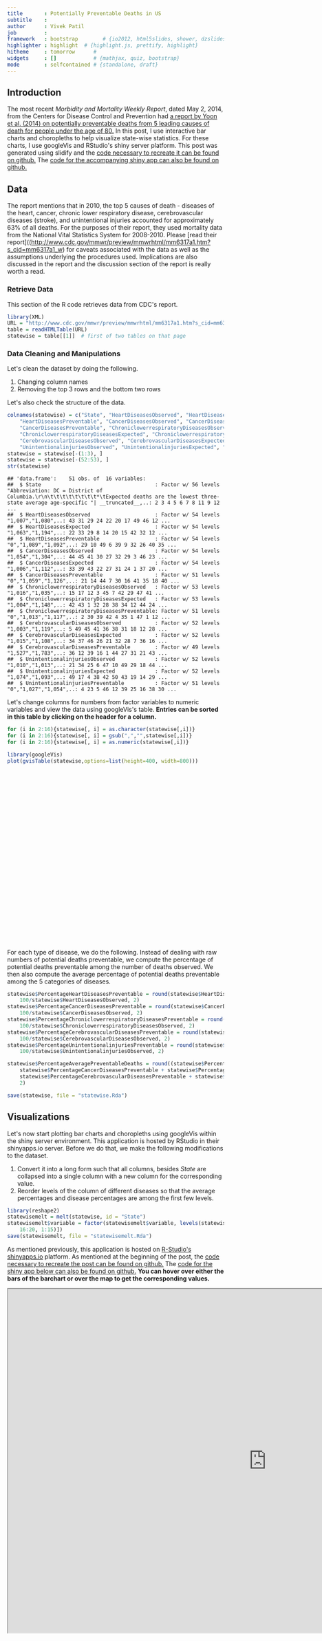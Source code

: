 ```yaml
---
title       : Potentially Preventable Deaths in US
subtitle    : 
author      : Vivek Patil
job         : 
framework   : bootstrap        # {io2012, html5slides, shower, dzslides, ...}
highlighter : highlight  # {highlight.js, prettify, highlight}
hitheme     : tomorrow      # 
widgets     : []            # {mathjax, quiz, bootstrap}
mode        : selfcontained # {standalone, draft}
---
```


## Introduction
The most recent *Morbidity and Mortality Weekly Report*, dated May 2, 2014, from the Centers for Disease Control and Prevention had [a report by Yoon et al. (2014) on potentially preventable deaths from 5 leading causes of death for people under the age of 80.](http://www.cdc.gov/mmwr/preview/mmwrhtml/mm6317a1.htm?s_cid=mm6317a1_w) In this post, I use interactive bar charts and choropleths to help visualize state-wise statistics. For these charts, I use googleVis and RStudio's shiny server platform. This post was generated using slidify and the [code necessary to recreate it can be found on github.](https://github.com/patilv/preventabledeaths) The [code for the accompanying shiny app can also be found on github.](https://github.com/patilv/preventableshiny)      

## Data
The report mentions that in 2010, the top 5 causes of death - diseases of the heart, cancer, chronic lower respiratory disease, cerebrovascular diseases (stroke), and unintentional injuries accounted for approximately 63% of all deaths. For the purposes of their report, they used mortality data from the National Vital Statistics System for 2008-2010. Please [read their report]((http://www.cdc.gov/mmwr/preview/mmwrhtml/mm6317a1.htm?s_cid=mm6317a1_w) for caveats associated with the data as well as the assumptions underlying the procedures used. Implications are also discussed in the report and the discussion section of the report is really worth a read. 

### Retrieve Data

This section of the R code retrieves data from CDC's report. 





```r
library(XML)
URL = "http://www.cdc.gov/mmwr/preview/mmwrhtml/mm6317a1.htm?s_cid=mm6317a1_w"
table = readHTMLTable(URL)
statewise = table[[1]]  # first of two tables on that page
```


### Data Cleaning and Manipulations

Let's clean the dataset by doing the following.

1. Changing column names
2. Removing the top 3 rows and the bottom two rows

Let's also check the structure of the data.

```r
colnames(statewise) = c("State", "HeartDiseasesObserved", "HeartDiseasesExpected", 
    "HeartDiseasesPreventable", "CancerDiseasesObserved", "CancerDiseasesExpected", 
    "CancerDiseasesPreventable", "ChroniclowerrespiratoryDiseasesObserved", 
    "ChroniclowerrespiratoryDiseasesExpected", "ChroniclowerrespiratoryDiseasesPreventable", 
    "CerebrovascularDiseasesObserved", "CerebrovascularDiseasesExpected", "CerebrovascularDiseasesPreventable", 
    "UnintentionalinjuriesObserved", "UnintentionalinjuriesExpected", "UnintentionalinjuriesPreventable")
statewise = statewise[-(1:3), ]
statewise = statewise[-(52:53), ]
str(statewise)
```

```
## 'data.frame':	51 obs. of  16 variables:
##  $ State                                     : Factor w/ 56 levels "Abbreviation: DC = District of Columbia.\r\n\t\t\t\t\t\t\t\t*\tExpected deaths are the lowest three-state average age-specific "| __truncated__,..: 2 3 4 5 6 7 8 11 9 12 ...
##  $ HeartDiseasesObserved                     : Factor w/ 54 levels "1,007","1,080",..: 43 31 29 24 22 20 17 49 46 12 ...
##  $ HeartDiseasesExpected                     : Factor w/ 54 levels "1,063","1,194",..: 22 33 29 8 14 20 15 42 32 12 ...
##  $ HeartDiseasesPreventable                  : Factor w/ 54 levels "0","1,089","1,092",..: 29 10 49 6 39 9 32 26 40 35 ...
##  $ CancerDiseasesObserved                    : Factor w/ 54 levels "1,054","1,304",..: 44 45 41 30 27 32 29 3 46 23 ...
##  $ CancerDiseasesExpected                    : Factor w/ 54 levels "1,006","1,112",..: 33 39 43 22 27 31 24 1 37 20 ...
##  $ CancerDiseasesPreventable                 : Factor w/ 51 levels "0","1,059","1,126",..: 21 14 44 7 30 16 41 35 18 40 ...
##  $ ChroniclowerrespiratoryDiseasesObserved   : Factor w/ 53 levels "1,016","1,035",..: 15 17 12 3 45 7 42 29 47 41 ...
##  $ ChroniclowerrespiratoryDiseasesExpected   : Factor w/ 53 levels "1,004","1,148",..: 42 43 1 32 28 38 34 12 44 24 ...
##  $ ChroniclowerrespiratoryDiseasesPreventable: Factor w/ 51 levels "0","1,013","1,117",..: 2 30 39 42 4 35 1 47 1 12 ...
##  $ CerebrovascularDiseasesObserved           : Factor w/ 52 levels "1,003","1,119",..: 5 49 45 41 36 38 31 18 12 28 ...
##  $ CerebrovascularDiseasesExpected           : Factor w/ 52 levels "1,015","1,108",..: 34 37 46 26 21 32 28 7 36 16 ...
##  $ CerebrovascularDiseasesPreventable        : Factor w/ 49 levels "1,527","1,783",..: 36 12 39 16 1 44 27 31 21 43 ...
##  $ UnintentionalinjuriesObserved             : Factor w/ 52 levels "1,010","1,013",..: 21 34 25 6 47 10 49 29 18 44 ...
##  $ UnintentionalinjuriesExpected             : Factor w/ 52 levels "1,074","1,093",..: 49 17 4 38 42 50 43 19 14 29 ...
##  $ UnintentionalinjuriesPreventable          : Factor w/ 51 levels "0","1,027","1,054",..: 4 23 5 46 12 39 25 16 38 30 ...
```


Let's change columns for numbers from factor variables to numeric variables and view the data using googleVis's table. **Entries can be sorted in this table by clicking on the header for a column.**

```r
for (i in 2:16){statewise[, i] = as.character(statewise[,i])}
for (i in 2:16){statewise[, i] = gsub(",","",statewise[,i])}
for (i in 2:16){statewise[, i] = as.numeric(statewise[,i])}

library(googleVis)
plot(gvisTable(statewise,options=list(height=400, width=800)))
```

<!-- Table generated in R 3.0.3 by googleVis 0.5.1 package -->
<!-- Sat May 03 14:14:48 2014 -->


<!-- jsHeader -->
<script type="text/javascript">
 
// jsData 
function gvisDataTableID1dc0551279ba () {
var data = new google.visualization.DataTable();
var datajson =
[
 [
 "Alabama",
6604,
2993,
3611,
7595,
5227,
2368,
1778,
765,
1013,
1277,
588,
689,
2036,
910,
1126 
],
[
 "Alaska",
463,
331,
132,
703,
588,
115,
112,
77,
35,
91,
62,
29,
331,
131,
200 
],
[
 "Arizona",
4735,
3885,
850,
7460,
6775,
685,
1558,
1004,
554,
848,
771,
77,
2341,
1191,
1150 
],
[
 "Arkansas",
3808,
1845,
1963,
4720,
3219,
1501,
1101,
476,
625,
718,
365,
353,
1221,
551,
670 
],
[
 "California",
24707,
19742,
4965,
38226,
34454,
3772,
6047,
4904,
1143,
5366,
3839,
1527,
8627,
6886,
1741 
],
[
 "Colorado",
2815,
2707,
108,
4944,
4752,
192,
1141,
665,
476,
604,
520,
84,
1525,
940,
585 
],
[
 "Connecticut",
2569,
2176,
393,
4367,
3805,
562,
509,
544,
0,
425,
420,
5,
905,
679,
226 
],
[
 "Delaware",
857,
575,
282,
1352,
1006,
346,
224,
147,
77,
170,
113,
57,
296,
172,
124 
],
[
 "DC",
729,
310,
419,
742,
543,
199,
73,
78,
0,
107,
61,
46,
169,
117,
52 
],
[
 "Florida",
17586,
13352,
4234,
28249,
23195,
5054,
5327,
3501,
1826,
3481,
2655,
826,
6927,
3675,
3252 
],
[
 "Georgia",
9103,
5120,
3983,
11820,
8967,
2853,
2413,
1263,
1150,
1965,
989,
976,
3133,
1791,
1342 
],
[
 "Hawaii",
1007,
836,
171,
1555,
1467,
88,
141,
212,
0,
244,
163,
81,
344,
259,
85 
],
[
 "Idaho",
1080,
883,
197,
1753,
1546,
207,
409,
224,
185,
234,
174,
60,
516,
285,
231 
],
[
 "Illinois",
11424,
7249,
4175,
16558,
12654,
3904,
2740,
1815,
925,
2047,
1412,
635,
3093,
2395,
698 
],
[
 "Indiana",
6421,
3783,
2638,
9385,
6612,
2773,
2154,
954,
1200,
1240,
739,
501,
2064,
1209,
855 
],
[
 "Iowa",
2716,
1892,
824,
4127,
3295,
832,
859,
485,
374,
462,
373,
89,
892,
571,
321 
],
[
 "Kansas",
2248,
1636,
612,
3624,
2854,
770,
826,
414,
412,
485,
321,
164,
1010,
525,
485 
],
[
 "Kentucky",
5332,
2662,
2670,
7499,
4655,
2844,
1792,
675,
1117,
934,
520,
414,
2240,
826,
1414 
],
[
 "Louisiana",
5784,
2609,
3175,
6909,
4562,
2347,
1106,
658,
448,
1003,
510,
493,
1771,
850,
921 
],
[
 "Maine",
1083,
928,
155,
2259,
1627,
632,
443,
237,
206,
229,
180,
49,
390,
262,
128 
],
[
 "Maryland",
5321,
3303,
2018,
7218,
5788,
1430,
1035,
818,
217,
935,
636,
299,
1065,
1093,
0 
],
[
 "Massachusetts",
4416,
3926,
490,
8319,
6865,
1454,
1115,
984,
131,
807,
761,
46,
1507,
1252,
255 
],
[
 "Michigan",
10327,
6056,
4271,
14394,
10600,
3794,
2721,
1527,
1194,
1743,
1178,
565,
2923,
1869,
1054 
],
[
 "Minnesota",
2720,
3050,
0,
6273,
5328,
945,
960,
762,
198,
662,
592,
70,
1342,
993,
349 
],
[
 "Mississippi",
4183,
1750,
2433,
4731,
3055,
1676,
1016,
446,
570,
827,
344,
483,
1395,
553,
842 
],
[
 "Missouri",
6553,
3691,
2862,
9023,
6442,
2581,
2090,
941,
1149,
1164,
724,
440,
2328,
1133,
1195 
],
[
 "Montana",
826,
650,
176,
1304,
1143,
161,
341,
166,
175,
162,
127,
35,
416,
190,
226 
],
[
 "Nebraska",
1252,
1063,
189,
2254,
1852,
402,
543,
270,
273,
294,
209,
85,
490,
337,
153 
],
[
 "Nevada",
2903,
1566,
1337,
3370,
2743,
627,
701,
395,
306,
446,
305,
141,
952,
510,
442 
],
[
 "New Hampshire",
916,
828,
88,
1772,
1455,
317,
315,
206,
109,
163,
158,
5,
381,
255,
126 
],
[
 "New Jersey",
7106,
5243,
1863,
10948,
9147,
1801,
1436,
1312,
124,
1319,
1015,
304,
1888,
1665,
223 
],
[
 "New Mexico",
1510,
1253,
257,
2393,
2194,
199,
535,
320,
215,
310,
246,
64,
1013,
386,
627 
],
[
 "New York",
17371,
11522,
5849,
23787,
20112,
3675,
3358,
2906,
452,
2423,
2246,
177,
3804,
3692,
112 
],
[
 "North Carolina",
9021,
5679,
3342,
13297,
9931,
3366,
2698,
1436,
1262,
1894,
1108,
786,
3268,
1802,
1466 
],
[
 "North Dakota",
512,
406,
106,
780,
708,
72,
170,
104,
66,
127,
80,
47,
193,
127,
66 
],
[
 "Ohio",
11875,
7164,
4711,
17413,
12514,
4899,
3729,
1818,
1911,
2271,
1400,
871,
4016,
2184,
1832 
],
[
 "Oklahoma",
4857,
2267,
2590,
5787,
3957,
1830,
1736,
581,
1155,
889,
448,
441,
1870,
703,
1167 
],
[
 "Oregon",
2421,
2364,
57,
5212,
4153,
1059,
1110,
599,
511,
635,
461,
174,
1068,
730,
338 
],
[
 "Pennsylvania",
12668,
8221,
4447,
19114,
14340,
4774,
3051,
2101,
950,
2194,
1611,
583,
4319,
2435,
1884 
],
[
 "Rhode Island",
820,
636,
184,
1423,
1112,
311,
225,
160,
65,
148,
123,
25,
339,
200,
139 
],
[
 "South Carolina",
5413,
2896,
2517,
7063,
5079,
1984,
1391,
740,
651,
1119,
567,
552,
1910,
883,
1027 
],
[
 "South Dakota",
590,
491,
99,
1054,
856,
198,
226,
126,
100,
126,
97,
29,
284,
151,
133 
],
[
 "Tennessee",
7956,
3916,
4040,
10185,
6853,
3332,
2197,
995,
1202,
1463,
765,
698,
2895,
1209,
1686 
],
[
 "Texas",
19939,
12683,
7256,
27141,
22143,
4998,
5061,
3139,
1922,
4254,
2471,
1783,
7612,
4551,
3061 
],
[
 "Utah",
1229,
1194,
35,
1931,
2080,
0,
383,
298,
85,
282,
238,
44,
765,
470,
295 
],
[
 "Vermont",
482,
411,
71,
921,
723,
198,
167,
103,
64,
91,
79,
12,
181,
122,
59 
],
[
 "Virginia",
6588,
4609,
1979,
10162,
8073,
2089,
1647,
1148,
499,
1369,
891,
478,
1889,
1521,
368 
],
[
 "Washington",
4437,
3844,
593,
8193,
6754,
1439,
1451,
956,
495,
907,
743,
164,
1925,
1269,
656 
],
[
 "West Virginia",
2400,
1308,
1092,
3415,
2289,
1126,
921,
338,
583,
464,
257,
207,
1031,
364,
667 
],
[
 "Wisconsin",
4513,
3424,
1089,
7530,
5978,
1552,
1190,
862,
328,
869,
667,
202,
1666,
1074,
592 
],
[
 "Wyoming",
492,
333,
159,
695,
585,
110,
186,
83,
103,
73,
65,
8,
296,
106,
190 
] 
];
data.addColumn('string','State');
data.addColumn('number','HeartDiseasesObserved');
data.addColumn('number','HeartDiseasesExpected');
data.addColumn('number','HeartDiseasesPreventable');
data.addColumn('number','CancerDiseasesObserved');
data.addColumn('number','CancerDiseasesExpected');
data.addColumn('number','CancerDiseasesPreventable');
data.addColumn('number','ChroniclowerrespiratoryDiseasesObserved');
data.addColumn('number','ChroniclowerrespiratoryDiseasesExpected');
data.addColumn('number','ChroniclowerrespiratoryDiseasesPreventable');
data.addColumn('number','CerebrovascularDiseasesObserved');
data.addColumn('number','CerebrovascularDiseasesExpected');
data.addColumn('number','CerebrovascularDiseasesPreventable');
data.addColumn('number','UnintentionalinjuriesObserved');
data.addColumn('number','UnintentionalinjuriesExpected');
data.addColumn('number','UnintentionalinjuriesPreventable');
data.addRows(datajson);
return(data);
}
 
// jsDrawChart
function drawChartTableID1dc0551279ba() {
var data = gvisDataTableID1dc0551279ba();
var options = {};
options["allowHtml"] = true;
options["height"] =    400;
options["width"] =    800;

    var chart = new google.visualization.Table(
    document.getElementById('TableID1dc0551279ba')
    );
    chart.draw(data,options);
    

}
  
 
// jsDisplayChart
(function() {
var pkgs = window.__gvisPackages = window.__gvisPackages || [];
var callbacks = window.__gvisCallbacks = window.__gvisCallbacks || [];
var chartid = "table";
  
// Manually see if chartid is in pkgs (not all browsers support Array.indexOf)
var i, newPackage = true;
for (i = 0; newPackage && i < pkgs.length; i++) {
if (pkgs[i] === chartid)
newPackage = false;
}
if (newPackage)
  pkgs.push(chartid);
  
// Add the drawChart function to the global list of callbacks
callbacks.push(drawChartTableID1dc0551279ba);
})();
function displayChartTableID1dc0551279ba() {
  var pkgs = window.__gvisPackages = window.__gvisPackages || [];
  var callbacks = window.__gvisCallbacks = window.__gvisCallbacks || [];
  window.clearTimeout(window.__gvisLoad);
  // The timeout is set to 100 because otherwise the container div we are
  // targeting might not be part of the document yet
  window.__gvisLoad = setTimeout(function() {
  var pkgCount = pkgs.length;
  google.load("visualization", "1", { packages:pkgs, callback: function() {
  if (pkgCount != pkgs.length) {
  // Race condition where another setTimeout call snuck in after us; if
  // that call added a package, we must not shift its callback
  return;
}
while (callbacks.length > 0)
callbacks.shift()();
} });
}, 100);
}
 
// jsFooter
</script>
 
<!-- jsChart -->  
<script type="text/javascript" src="https://www.google.com/jsapi?callback=displayChartTableID1dc0551279ba"></script>
 
<!-- divChart -->
  
<div id="TableID1dc0551279ba"
  style="width: 800px; height: 400px;">
</div>


For each type of disease, we do the following. Instead of dealing with raw numbers of potential deaths preventable, we compute the percentage of potential deaths preventable among the number of deaths observed. We then also compute the average percentage of potential deaths preventable among the 5 categories of diseases.   

```r
statewise$PercentageHeartDiseasesPreventable = round(statewise$HeartDiseasesPreventable * 
    100/statewise$HeartDiseasesObserved, 2)
statewise$PercentageCancerDiseasesPreventable = round(statewise$CancerDiseasesPreventable * 
    100/statewise$CancerDiseasesObserved, 2)
statewise$PercentageChroniclowerrespiratoryDiseasesPreventable = round(statewise$ChroniclowerrespiratoryDiseasesPreventable * 
    100/statewise$ChroniclowerrespiratoryDiseasesObserved, 2)
statewise$PercentageCerebrovascularDiseasesPreventable = round(statewise$CerebrovascularDiseasesPreventable * 
    100/statewise$CerebrovascularDiseasesObserved, 2)
statewise$PercentageUnintentionalinjuriesPreventable = round(statewise$UnintentionalinjuriesPreventable * 
    100/statewise$UnintentionalinjuriesObserved, 2)

statewise$PercentageAveragePreventableDeaths = round((statewise$PercentageHeartDiseasesPreventable + 
    statewise$PercentageCancerDiseasesPreventable + statewise$PercentageChroniclowerrespiratoryDiseasesPreventable + 
    statewise$PercentageCerebrovascularDiseasesPreventable + statewise$PercentageUnintentionalinjuriesPreventable)/5, 
    2)

save(statewise, file = "statewise.Rda")
```


## Visualizations

Let's now start plotting bar charts and choropleths using googleVis within the shiny server environment. This application is hosted by RStudio in their shinyapps.io server.  Before we do that, we make the following modifications to the dataset.

1. Convert it into a long form such that all columns, besides *State* are collapsed into a single column with a new column for the corresponding value.
2. Reorder levels of the column of different diseases so that the average percentages and disease percentages are among the first few levels.
 

```r
library(reshape2)
statewisemelt = melt(statewise, id = "State")
statewisemelt$variable = factor(statewisemelt$variable, levels(statewisemelt$variable)[c(21, 
    16:20, 1:15)])
save(statewisemelt, file = "statewisemelt.Rda")
```


As mentioned previously, this application is hosted on [R-Studio's shinyapps.io](shinyapps.io) platform. As mentioned at the beginning of the post, the [code necessary to recreate the post can be found on github.](https://github.com/patilv/preventabledeaths) The [code for the shiny app below can also be found on github.](https://github.com/patilv/preventableshiny) **You can hover over either the bars of the barchart or over the map to get the corresponding values.**  
<iframe height="800" src="https://patilv.shinyapps.io/preventableshiny/" width="1200"></iframe>
